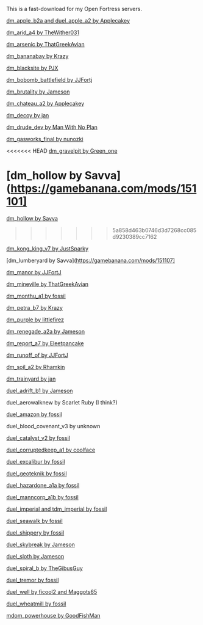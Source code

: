 This is a fast-download for my Open Fortress servers.


[dm_apple_b2a and duel_apple_a2 by Applecakey](https://tf2maps.net/downloads/apple.11921/)

[dm_arid_a4 by TheWither031](https://tf2maps.net/downloads/arid.14373/)

[dm_arsenic by ThatGreekAvian](https://gamebanana.com/mods/151060)

[dm_bananabay by Krazy](https://gamebanana.com/mods/308878)

[dm_blacksite by PJX](https://tf2maps.net/downloads/blacksite-deathmatch.13064/)

[dm_bobomb_battlefield by JJFortj](https://gamebanana.com/mods/391065)

[dm_brutality by Jameson](https://tf2maps.net/downloads/brutality-72h.14314/)

[dm_chateau_a2 by Applecakey](https://tf2maps.net/downloads/chateau.12715/)

[dm_decoy by jan](https://gamebanana.com/mods/308687)

[dm_drude_dev by Man With No Plan](https://gamebanana.com/mods/151067)

[dm_gasworks_final by nunozki](https://gamebanana.com/mods/151097)

<<<<<<< HEAD
[dm_gravelpit by Green_one](https://gamebanana.com/mods/396140)

[dm_hollow by Savva](https://gamebanana.com/mods/151101]
=======
[dm_hollow by Savva](https://gamebanana.com/mods/151101)
>>>>>>> 5a858d463b0746d3d7268cc085d9230389cc7162

[dm_kong_king_v7 by JustSparky](https://gamebanana.com/mods/151104)

[dm_lumberyard by Savva](https://gamebanana.com/mods/151107]

[dm_manor by JJFortJ](https://gamebanana.com/mods/387784)

[dm_mineville by ThatGreekAvian](https://gamebanana.com/mods/151074)

[dm_monthu_a1 by fossil](https://tf2maps.net/downloads/monthu.12586/)

[dm_petra_b7 by Krazy](https://gamebanana.com/mods/151077)

[dm_purple by littlefirez](https://gamebanana.com/mods/385024)

[dm_renegade_a2a by Jameson](https://gamebanana.com/mods/298546)

[dm_report_a7 by Eleetpancake](https://gamebanana.com/mods/151080)

[dm_runoff_of by JJFortJ](https://gamebanana.com/mods/386727)

[dm_soil_a2 by Rhamkin](https://tf2maps.net/downloads/dm_soil.13093/)

[dm_trainyard by jan](https://gamebanana.com/mods/313810)

[duel_adrift_b1 by Jameson](https://tf2maps.net/downloads/adrift.13046/)

duel_aerowalknew by Scarlet Ruby (I think?)

[duel_amazon by fossil](https://tf2maps.net/downloads/amazon.12811/)

duel_blood_covenant_v3 by unknown

[duel_catalyst_v2 by fossil](https://tf2maps.net/downloads/the-catalyst.12074/)

[duel_corruptedkeep_a1 by coolface](https://tf2maps.net/downloads/corrupted-keep.12607/)

[duel_excalibur by fossil](https://tf2maps.net/threads/excalibur.45924/)

[duel_geoteknik by fossil](https://tf2maps.net/downloads/geoteknik.12689/)

[duel_hazardone_a1a by fossil](https://tf2maps.net/downloads/hazardzone.13073/)

[duel_manncorp_a1b by fossil](https://tf2maps.net/downloads/mann-corp.13272/)

[duel_imperial and tdm_imperial by fossil](https://tf2maps.net/downloads/imperial.11859/)

[duel_seawalk by fossil](https://tf2maps.net/downloads/seawalk.11966/)

[duel_shippery by fossil](https://tf2maps.net/downloads/shippery.12668/)

[duel_skybreak by Jameson](https://tf2maps.net/downloads/skybreak.12766/)

[duel_sloth by Jameson](https://tf2maps.net/downloads/sloth.12710/)

[duel_spiral_b by TheGibusGuy](https://tf2maps.net/downloads/spiral.12724/)

[duel_tremor by fossil](https://tf2maps.net/downloads/tremor.11906/)

[duel_well by ficool2 and Maggots65](https://gamebanana.com/mods/151048)

[duel_wheatmill by fossil](https://tf2maps.net/downloads/wheatmill.12878/)

[mdom_powerhouse by GoodFishMan](https://gamebanana.com/mods/313512)


